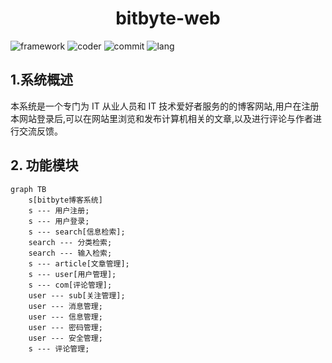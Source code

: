 # <center>bitbyte-web<center/>

![framework](https://img.shields.io/static/v1.svg?label=framework&message=vue2.0&color=green) ![coder](https://img.shields.io/static/v1.svg?label=coder&message=zzk&color=green) ![commit](https://img.shields.io/static/v1.svg?label=commit&message=57&color=blue) ![lang](https://img.shields.io/static/v1.svg?label=lang&message=javascript&color=indigo)

## 1.系统概述

本系统是一个专门为 IT 从业人员和 IT 技术爱好者服务的的博客网站,用户在注册本网站登录后,可以在网站里浏览和发布计算机相关的文章,以及进行评论与作者进行交流反馈。

## 2. 功能模块

```mermaid
graph TB
    s[bitbyte博客系统]
    s --- 用户注册;
    s --- 用户登录;
    s --- search[信息检索];
    search --- 分类检索;
    search --- 输入检索;
    s --- article[文章管理];
    s --- user[用户管理];
    s --- com[评论管理];
    user --- sub[关注管理];
    user --- 消息管理;
    user --- 信息管理;
    user --- 密码管理;
    user --- 安全管理;
    s --- 评论管理;
```


